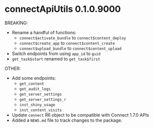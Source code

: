 # connectApiUtils 0.1.0.9000

BREAKING: 
* Rename a handful of functions:
  - `connect$activate_bundle` to `connect$content_deploy`
  - `connect$create_app` to `connect$content_create`
  - `connect$upload_bundle` to `connect$content_upload`
* Switch endpoints from using `app_id` to `guid`
* `get_task$start` renamed to `get_task$first`
  
OTHER: 
* Add some endpoints:
  - `get_content`
  - `get_audit_logs`
  - `get_server_settings`
  - `get_server_settings_r`
  - `inst_shiny_usage`
  - `inst_content_visits`
* Update `connect` R6 object to be compatible with Connect 1.7.0 APIs
* Added a `NEWS.md` file to track changes to the package.

